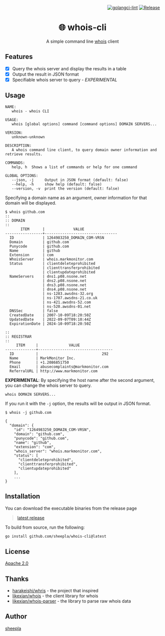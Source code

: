 <div align="right">

[![golangci-lint](https://github.com/sheepla/whois-cli/actions/workflows/ci.yml/badge.svg)](https://github.com/sheepla/whois-cli/actions/workflows/ci.yml)
[![Release](https://github.com/sheepla/whois-cli/actions/workflows/release.yml/badge.svg)](https://github.com/sheepla/whois-cli/actions/workflows/release.yml)

</div>


<div align="center">

# 🌐 whois-cli

A simple command line [whois](https://en.wikipedia.org/wiki/Whois) client

</div>

## Features

- [x] Query the whois server and display the results in a table
- [x] Output the result in JSON format
- [x] Specifiable whois server to query - *EXPERIMENTAL*

## Usage

```
NAME:
   whois - whois CLI

USAGE:
   whois [global options] command [command options] DOMAIN SERVERS...

VERSION:
   unknown-unknown

DESCRIPTION:
   A whois command line client, to query domain owner information and retrieve results.

COMMANDS:
   help, h  Shows a list of commands or help for one command

GLOBAL OPTIONS:
   --json, -j     Output in JSON format (default: false)
   --help, -h     show help (default: false)
   --version, -v  print the version (default: false)
```

Specifying a domain name as an argument, owner information for that domain will be displayed.

```
$ whois github.com
::
:: DOMAIN
::
       ITEM      |             VALUE
-----------------+---------------------------------
  ID             | 1264983250_DOMAIN_COM-VRSN
  Domain         | github.com
  Punycode       | github.com
  Name           | github
  Extension      | com
  WhoisServer    | whois.markmonitor.com
  Status         | clientdeleteprohibited
                 | clienttransferprohibited
                 | clientupdateprohibited
  NameServers    | dns1.p08.nsone.net
                 | dns2.p08.nsone.net
                 | dns3.p08.nsone.net
                 | dns4.p08.nsone.net
                 | ns-1283.awsdns-32.org
                 | ns-1707.awsdns-21.co.uk
                 | ns-421.awsdns-52.com
                 | ns-520.awsdns-01.net
  DNSSec         | false
  CreatedDate    | 2007-10-09T18:20:50Z
  UpdatedDate    | 2022-09-07T09:10:44Z
  ExpirationDate | 2024-10-09T18:20:50Z

::
:: REGISTRAR
::
     ITEM     |              VALUE
--------------+----------------------------------
  ID          |                             292
  Name        | MarkMonitor Inc.
  Phone       | +1.2086851750
  Email       | abusecomplaints@markmonitor.com
  ReferralURL | http://www.markmonitor.com
```


**EXPERIMENTAL**: By specifying the host name after the second argument, you can change the whois server to query.

```
whois DOMAIN SERVERS...
```

If you run it with the `-j` option, the results will be output in JSON format.

```
$ whois -j github.com

{
  "domain": {
    "id": "1264983250_DOMAIN_COM-VRSN",
    "domain": "github.com",
    "punycode": "github.com",
    "name": "github",
    "extension": "com",
    "whois_server": "whois.markmonitor.com",
    "status": [
      "clientdeleteprohibited",
      "clienttransferprohibited",
      "clientupdateprohibited"
    ],
    ...
}

```

## Installation

You can download the executable binaries from the release page

> [latest release](https://github.com/sheepla/whois-cli/releases/latest)

To build from source, run the following:

```sh
go install github.com/sheepla/whois-cli@latest
```

## License

[Apache 2.0](https://github.com/sheepla/whois-cli/blob/master/LICENSE)


## Thanks

- [harakeishi/whris](https://github.com/harakeishi/whris) - the project that inspired
- [likexian/whois](https://github.com/likexian/whois) - the client library for whois
- [likexian/whois-parser](https://github.com/likexian/whois-parser) - the library to parse raw whois data

## Author

[sheepla](https://github.com/sheepla)
